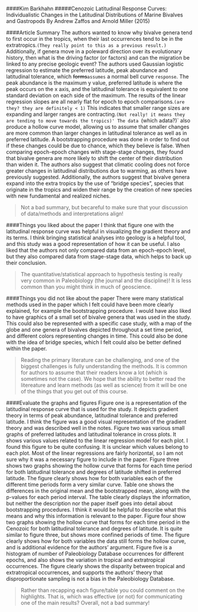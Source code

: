 ####Kim Barkhahn
#####Cenozoic Latitudinal Response Curves: Individualistic Changes in the Latitudinal Distributions of Marine Bivalves and Gastropods By Andrew Zaffos and Arnold Miller (2015)

####Article Summary
The authors wanted to know why bivalve genera tend to first occur in the tropics, when their last occurrences tend to be in the extratropics.`(They really point to this as a previous result.)` Additionally, if genera move in a poleward direction over its evolutionary history, then what is the driving factor (or factors) and can the migration be linked to any precise geologic event? The authors used Gaussian logistic regression to estimate the preferred latitude, peak abundance and latitudinal tolerance, which ~~forms~~`assumes` a normal bell curve `response`. The peak abundance is the maximum y value, preferred latitude is where the peak occurs on the x axis, and the latitudinal tolerance is equivalent to one standard deviation on each side of the maximum. The results of the linear regression slopes are all nearly flat for epoch to epoch comparisons.`(are they? they are definitely < 1)` This indicates that smaller range sizes are expanding and larger ranges are contracting.`(Not really! it means they are tending to move towards the tropics)' The data `(which adata?)` also produce a hollow curve model, allowing us to assume that smaller changes are more common than larger changes in latitudinal tolerance as well as in preferred latitude. A bootstrapping procedure was done in order to find out if these changes could be due to chance, which they believe is false. When comparing epoch-epoch changes with stage-stage changes, they found that bivalve genera are more likely to shift the center of their distribution than widen it. The authors also suggest that climatic cooling does not force greater changes in latitudinal distributions due to warming, as others have previously suggested. Additionally, the authors suggest that bivalve genera expand into the extra tropics by the use of “bridge species”, species that originate in the tropics and widen their range by the creation of new species with new fundamental and realized niches. 
> Not a bad summary, but becareful to make sure that your discussion of data/methods and interpretations align!

####Things you liked about the paper
I think that figure one with the latitudinal response curve was helpful in visualizing the gradient theory and its terms. I think bringing statistical analyses into geology is a helpful tool, and this study was a good representation of how it can be useful. I also liked that the authors not only compared data from an epoch-epoch level, but they also compared data from stage-stage data, which helps to back up their conclusion. 
> The quantitative/statistical approach to hypothesis testing is really very common in Paleobiology (the journal and the discipline)! It is less common than you might think in much of geoscience.

####Things you did not like about the paper
There were many statistical methods used in the paper which I felt could have been more clearly explained, for example the bootstrapping procedure. I would have also liked to have graphics of a small set of bivalve genera that was used in the study. This could also be represented with a specific case study, with a map of the globe and one genera of bivalves depicted throughout a set time period, and different colors representing changes in time. This could also be done with the idea of bridge species, which I felt could also be better defined within the paper.  
> Reading the primary literature can be challenging, and one of the biggest challenges is fully understanding the methods. It is common for authors to assume that their readers know a lot (which is sometimes not the case). We hope that the ability to better read the litereature and learn methods (as well as science) from it will be one of the things that you get out of this course.

####Evaluate the graphs and figures
Figure one is a representation of the latitudinal response curve that is used for the study. It depicts gradient theory in terms of peak abundance, latitudinal tolerance and preferred latitude. I think the figure was a good visual representation of the gradient theory and was described well in the notes. 
Figure two was various small graphs of preferred latitudes and latitudinal tolerance in cross plots. It shows various values related to the linear regression model for each plot. I found this figure to be quite confusing. It is unclear which values belong to each plot. Most of the linear regressions are fairly horizontal, so I am not sure why it was a necessary figure to include in the paper. 
Figure three shows two graphs showing the hollow curve that forms for each time period for both latitudinal tolerance and degrees of latitude shifted in preferred latitude. The figure clearly shows how for both variables each of the different time periods form a very similar curve. 
Table one shows the differences in the original mean and the bootstrapped mean, along with the p-values for each period interval. The table clearly displays the information, but neither the description nor the paper itself goes into detail about bootstrapping procedures. I think it would be helpful to describe what this means and why this information is relevant to the paper. 
Figure four show two graphs showing the hollow curve that forms for each time period in the Cenozoic for both latitudinal tolerance and degrees of latitude. It is quite similar to figure three, but shows more confined periods of time. The figure clearly shows how for both variables the data still forms the hollow curve, and is additional evidence for the authors’ argument. 
Figure five is a histogram of number of Paleobiology Database occurrences for different epochs, and also shows the variation in tropical and extratropical occurrences. The figure clearly shows the disparity between tropical and extratropical occurrences, and supports the authors’ theory that disproportionate sampling is not a bias in the Paleobiology Database. 
> Rather than recapping each figure/table you could comment on the highlights. That is, which was effective (or not) for communicating one of the main results? Overall, not a bad summary!
